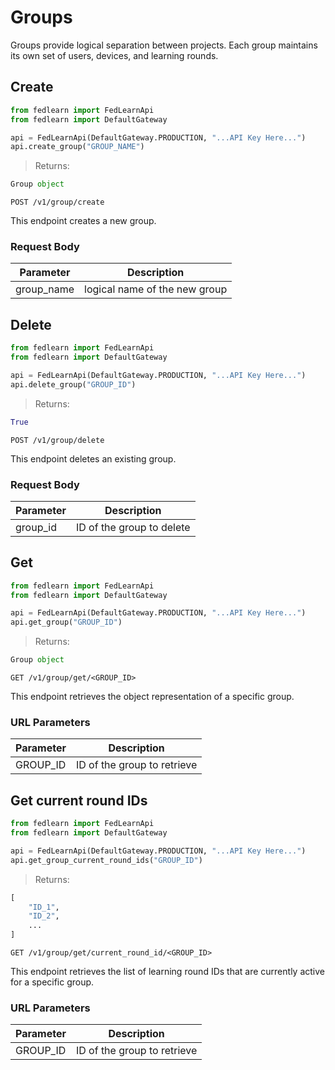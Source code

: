 # Groups

Groups provide logical separation between projects. Each group maintains its own set of users, devices, and learning rounds.

## Create

```python
from fedlearn import FedLearnApi
from fedlearn import DefaultGateway

api = FedLearnApi(DefaultGateway.PRODUCTION, "...API Key Here...")
api.create_group("GROUP_NAME")
```

> Returns:

```python
Group object
```

`POST /v1/group/create`

This endpoint creates a new group.

### Request Body

Parameter | Description
--------- | -----------
group_name | logical name of the new group

## Delete

```python
from fedlearn import FedLearnApi
from fedlearn import DefaultGateway

api = FedLearnApi(DefaultGateway.PRODUCTION, "...API Key Here...")
api.delete_group("GROUP_ID")
```

> Returns:

```python
True
```

`POST /v1/group/delete`

This endpoint deletes an existing group.

### Request Body

Parameter | Description
--------- | -----------
group_id | ID of the group to delete

## Get

```python
from fedlearn import FedLearnApi
from fedlearn import DefaultGateway

api = FedLearnApi(DefaultGateway.PRODUCTION, "...API Key Here...")
api.get_group("GROUP_ID")
```

> Returns:

```python
Group object
```

`GET /v1/group/get/<GROUP_ID>`

This endpoint retrieves the object representation of a specific group.

### URL Parameters

Parameter | Description
--------- | -----------
GROUP_ID | ID of the group to retrieve

## Get current round IDs

```python
from fedlearn import FedLearnApi
from fedlearn import DefaultGateway

api = FedLearnApi(DefaultGateway.PRODUCTION, "...API Key Here...")
api.get_group_current_round_ids("GROUP_ID")
```

> Returns:

```python
[
    "ID_1",
    "ID_2",
    ...
]
```

`GET /v1/group/get/current_round_id/<GROUP_ID>`

This endpoint retrieves the list of learning round IDs that are currently active for a specific group.

### URL Parameters

Parameter | Description
--------- | -----------
GROUP_ID | ID of the group to retrieve
